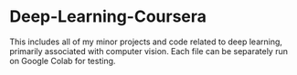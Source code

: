 # Deep-Learning-Coursera
 This includes all of my minor projects and code related to deep learning, primarily associated with computer vision. Each file can be separately run on Google Colab for testing. 
